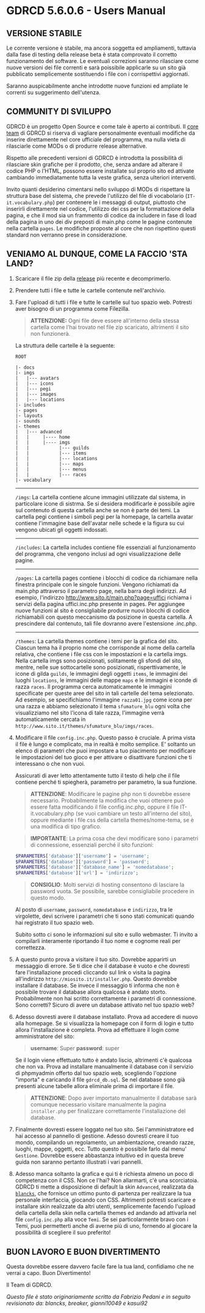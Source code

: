 # GDRCD 5.6.0.6 - Users Manual

## VERSIONE STABILE

Le corrente versione è stabile, ma ancora soggetta ed ampliamenti,
tuttavia dalla fase di testing della release beta è stata
comprovato il corretto funzionamento del software.
Le eventuali correzioni saranno rilasciare come nuove versioni
dei file correnti e sarà poissibile applicarle su un sito già pubblicato
semplicemente sostituendo i file con i corrispettivi aggiornati.

Saranno auspicabilmente anche introdotte nuove funzioni ed
ampliate le correnti su suggerimento dell'utenza.


## COMMUNITY DI SVILUPPO

GDRCD è un progetto Open Source e come tale è aperto ai contributi.
Il [core team](https://github.com/orgs/GDRCD/teams/supervisor) di GDRCD si riserva di vagliare personalmente eventuali
modifiche da inserire direttamente nel core ufficiale del programma,
ma nulla vieta di rilasciarle come MODs o di produrre release alternative.

Rispetto alle precedenti versioni di GDRCD è introdotta la
possibilità di rilasciare skin grafiche per il prodotto, che,
senza andare ad alterare il codice PHP o l'HTML, possono essere
installate sul proprio sito ed attivate cambiando immediatamente
tutta la veste grafica, senza ulteriori interventi.

Invito quanti desiderino cimentarsi nello sviluppo di MODs di
rispettare la struttura base del sistema, che prevede l'utilizzo
del file di vocabolario (`IT-it.vocabulary.php`) per contenere le
i messaggi di output, piuttosto che inserirli direttamente nel codice,
l'utilizzo dei css per la formattazione della pagina, e che il mod sia
un frammento di codice da includere in fase di load della pagina
in uno dei div preposti di main.php come le pagine contenute nella
cartella `pages`. Le modifiche proposte al core che non rispettino
questi standard non verranno prese in considerazione.


## VENIAMO AL DUNQUE, COME LA FACCIO 'STA LAND?

1. Scaricare il file zip della [release](https://github.com/GDRCD/GDRCD/releases) più recente e decomprimerlo.
2. Prendere tutti i file e tutte le cartelle contenute nell'archivio.

3. Fare l'upload di tutti i file e tutte le cartelle sul tuo spazio
web. Potresti aver bisogno di un programma come Filezilla.
    > **ATTENZIONE:** Ogni file deve essere all'interno della stessa cartella
come l'hai trovato nel file zip scaricato, altrimenti il sito non funzionerà.

    La struttura delle cartelle è la seguente:
    ```
    ROOT

    |- docs
    |- imgs
    |   |--- avatars
    |   |--- icons
    |   |--- pegi
    |	|--- images
    |	|--- locations
    |- includes
    |- pages
    |- layouts
    |- sounds
    |- themes
    |   |--- advanced
    |   |     |---- home
    |   |     |---- imgs
    |   |           |--- guilds
    |   |           |--- items
    |   |           |--- locations
    |   |           |--- maps
    |   |           |--- menus
    |   |           |--- races
    |- vocabulary
    ```

    ---

    `/imgs`: La cartella contiene alcune immagini utilizzate dal sistema, in
    particolare icone di sistrma. Se si desidera modificarle è possibile
    agire sul contenuto di questa cartella anche se non è parte dei temi.
    La cartella pegi contiene i simboli pegi per la homepage, la cartella
    avatar contiene l'immagine base dell'avatar nelle schede e la figura
    su cui vengono ubicati gli oggetti indossati.

    ---

    `/includes`: La cartella includes contiene file essenziali al funzionamento
    del programma, che vengono inclusi ad ogni visualizzazione delle pagine.

    ---

    `/pages`: La cartella pages contiene i blocchi di codice da richiamare
    nella finestra principale con le singole funzioni. Vengono richiamati
    da main.php attraverso il parametro page, nella barra degli indirizzi.
    Ad esempio, l'indirizzo http://www.sito.it/main.php?page=uffici richiama
    i servizi della pagina uffici.inc.php presente in pages.
    Per aggiungee nuove funzioni al sito è consigliabile produrre nuovi
    blocchi di codice richiamabili con questo meccanismo da posizione in
    questa cartella. A prescindere dal contenuto, tali file dovranno avere
    l'estensione .inc.php.

    ---

    `/themes`: La cartella themes contiene i temi per la grafica del sito.
    Ciascun tema ha il proprio nome che corrisponde al nome della cartella
    relativa, che contiene i file css con le impostazioni e la cartella imgs.
    Nella cartella imgs sono posizionati, solitamente gli sfondi del sito,
    mentre, nelle sue sottocartelle sono posizionati, risperttivamente, le
    icone di gilda `guilds`, le immagini degli oggetti `items`, le immagini
    dei luoghi `locations`, le immagini delle mappe `maps` e le immagini e
    iconde di razza `races`. Il programma cerca automaticamente le immagini
    specificate per queste aree del sito in tali cartelle del tema
    selezionato. Ad esempio, se specifichiamo l'immagine `razza01.jpg` come
    icona per una razza e abbiamo selezionato il tema `sfumature_blu` ogni
    volta che visualizziamo nel sito l'icona di tale razza, l'immagine
    verrà automaticamente cercata in `http://www.sito.it/themes/sfumature_blu/imgs/races`.
4. Modificare il file `config.inc.php`. Questo passo è cruciale. A
prima vista il file è lungo e complicato, ma in realtà è molto
semplice. E' soltanto un elenco di parametri che puoi impostare a tuo
piacimento per modificare le impostazioni del tuo gioco e per attivare
o disattivare funzioni che ti interessano o che non vuoi.

    Assicurati di aver letto attentamente tutto il testo di help che il file
    contiene perché ti spiegherà, parametro per parametro, la sua funzione.

    > **ATTENZIONE**: Modificare le pagine php non ti dovrebbe essere necessario.
    Probabilmente la modifica che vuoi ottenere può essere fatta modificando
    il file config.inc.php, oppure il file IT-it.vocabulary.php (se vuoi
    cambiare un testo all'interno del sito), oppure mediante i file css della
    cartella themes/nome-tema, se è una modifica di tipo grafico.

    > **IMPORTANTE**: La prima cosa che devi modificare sono i parametri di
    connessione, essenziali perché il sito funzioni:

    ```php
    $PARAMETERS['database']['username'] = 'username';
    $PARAMETERS['database']['password'] = 'password';
    $PARAMETERS['database']['database_name'] = 'nomedatabase';
    $PARAMETERS['database']['url'] = 'indirizzo';
    ```

    > **CONSIGLIO**: Molti servizi di hosting consentono di lasciare la password vuota.
    Se possibile, sarebbe consigliabile procedere in questo modo.

    Al posto di `username`, `password`, `nomedatabase` e `indirizzo`, tra le virgolette,
    devi scrivere i parametri che ti sono stati comunicati quando hai registrato
    il tuo spazio web.

    Subito sotto ci sono le informazioni sul sito e sullo webmaster. Ti invito
    a compilarli interamente riportando il tuo nome e cognome reali per
    correttezza.

5. A questo punto prova a visitare il tuo sito. Dovrebbe apparirti un
messaggio di errore. Se ti dice che il database è vuoto e che dovresti fare
l'installazione procedi cliccando sul link o visita la pagina all'indirizzo
`http://miosito.it/installer.php`. Questo dovrebbe installare il database.
Se invece il messaggio ti informa che non è possibile trovare il database
allora qualcosa è andato storto. Probabilmente non hai scritto correttamente
i parametri di connessione. Sono corretti? Sicuro di avere un database
attivato nel tuo spazio web?

6. Adesso dovresti avere il database installato. Prova ad accedere di nuovo
alla homepage. Se si visualizza la homepage con il form di login e tutto
allora l'installazione è completa. Prova ad effettuare il login come
amministratore del sito:

    > **username**: Super
    > **password**: super

    Se il login viene effettuato tutto è andato liscio, altrimenti c'è qualcosa
    che non va. Prova ad installare manualmente il database con il servizio di
    phpmyadmin offerto dal tuo spazio web, scegliendo l'opzione "importa" e caricando
    il file `gdrcd_db.sql`. Se nel database sono già presenti alcune tabelle allora
    eliminale prima di importare il file.

    > **ATTENZIONE**: Dopo aver importato manualmente il database sarà comunque
    necessario visitare manualmente la pagina `installer.php` per finalizzare
    correttamente l'installazione del database.

7. Finalmente dovresti essere loggato nel tuo sito. Sei l'amministratore ed
hai accesso al pannello di gestione. Adesso dovresti creare il tuo mondo,
compilando un regolamento, un ambientazione, creando razze, luoghi, mappe,
oggetti, ecc. Tutto questo è possibile farlo dal menu' `Gestione`. Dovrebbe
essere abbastanza intuitivo ed in questa breve guida non saranno pertanto
illustrati i vari pannelli.

8. Adesso manca soltanto la grafica e qui ti è richiesta almeno un poco di
competenza con il CSS. Non ce l'hai? Non allarmarti, c'è una scorciatoia.
GDRCD ti mette a disposizione di default la skin `Advanced`, realizzata da [`blancks`](https://github.com/blancks),
che fornisce un ottimo punto di partenza per realizzare la tua personale interfaccia,
giocando con CSS.
Altrimenti potresti scaricare e installare skin realizzate da altri utenti,
semplicemente facendo l'upload della cartella della skin nella cartella
themes ed andando ad attivarla nel file `config.inc.php` alla voce `Temi`.
Se sei particolarmente bravo con i Temi, puoi permetterti anche di averne più di uno,
fornendo al giocare la possibilità di scegliere il suo preferito!


## BUON LAVORO E BUON DIVERTIMENTO

Questa dovrebbe essere davvero facile fare la tua land, confidiamo che
ne verrai a capo. Buon Divertimento!


Il Team di GDRCD.

*Questo file è stato originariamente scritto da Fabrizio Pedani e in seguito revisionato da: blancks, breaker, gianni10049 e kasui92*
